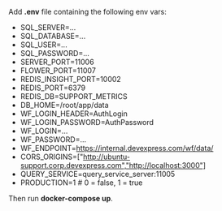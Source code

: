 Add **.env** file containing the following env vars:
- SQL_SERVER=...
- SQL_DATABASE=...
- SQL_USER=...
- SQL_PASSWORD=...
- SERVER_PORT=11006
- FLOWER_PORT=11007
- REDIS_INSIGHT_PORT=10002
- REDIS_PORT=6379
- REDIS_DB=SUPPORT_METRICS
- DB_HOME=/root/app/data
- WF_LOGIN_HEADER=AuthLogin
- WF_LOGIN_PASSWORD=AuthPassword
- WF_LOGIN=...
- WF_PASSWORD=...
- WF_ENDPOINT=https://internal.devexpress.com/wf/data/
- CORS_ORIGINS=["http://ubuntu-support.corp.devexpress.com","http://localhost:3000"]
- QUERY_SERVICE=query_service_server:11005
- PRODUCTION=1 # 0 = false, 1 = true

Then run <b>docker-compose up</b>.